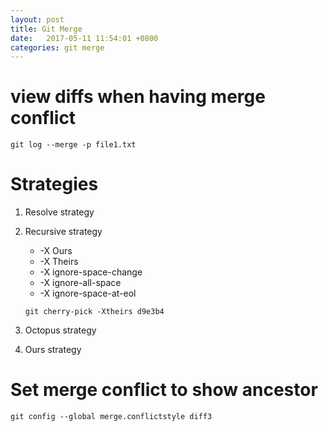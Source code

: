 ```yaml
---
layout: post
title: Git Merge
date:   2017-05-11 11:54:01 +0800
categories: git merge
---
```


# view diffs when having merge conflict

`git log --merge -p file1.txt`

# Strategies
1. Resolve strategy
2. Recursive strategy
    
    * -X Ours
    * -X Theirs
    * -X ignore-space-change
    * -X ignore-all-space
    * -X ignore-space-at-eol

    ```
    git cherry-pick -Xtheirs d9e3b4
    ```

3. Octopus strategy
4. Ours strategy

# Set merge conflict to show ancestor

```
git config --global merge.conflictstyle diff3
```
